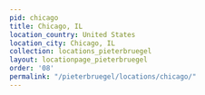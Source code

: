 ```yaml
---
pid: chicago
title: Chicago, IL
location_country: United States
location_city: Chicago, IL
collection: locations_pieterbruegel
layout: locationpage_pieterbruegel
order: '08'
permalink: "/pieterbruegel/locations/chicago/"
---
```


